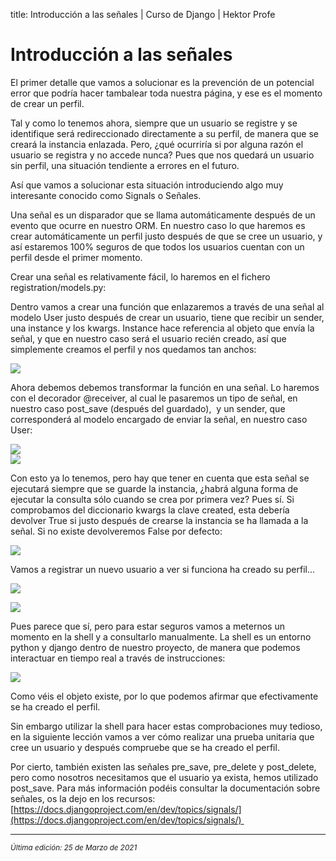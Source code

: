 title: Introducción a las señales | Curso de Django | Hektor Profe

# Introducción a las señales

El primer detalle que vamos a solucionar es la prevención de un
potencial error que podría hacer tambalear toda nuestra página, y ese es
el momento de crear un perfil.

Tal y como lo tenemos ahora, siempre que un usuario se registre y se
identifique será redireccionado directamente a su perfil, de manera que
se creará la instancia enlazada. Pero, ¿qué ocurriría si por alguna
razón el usuario se registra y no accede nunca? Pues que nos quedará un
usuario sin perfil, una situación tendiente a errores en el futuro.

Así que vamos a solucionar esta situación introduciendo algo muy
interesante conocido como Signals o Señales.

Una señal es un disparador que se llama automáticamente después de un
evento que ocurre en nuestro ORM. En nuestro caso lo que haremos es
crear automáticamente un perfil justo después de que se cree un usuario,
y así estaremos 100% seguros de que todos los usuarios cuentan con un
perfil desde el primer momento.

Crear una señal es relativamente fácil, lo haremos en el fichero
registration/models.py:

Dentro vamos a crear una función que enlazaremos a través de una señal
al modelo User justo después de crear un usuario, tiene que recibir un
sender, una instance y los kwargs. Instance hace referencia al objeto
que envía la señal, y que en nuestro caso será el usuario recién creado,
así que simplemente creamos el perfil y nos quedamos tan anchos:

![]({{cdn}}/django/images/image648.png)

Ahora debemos debemos transformar la función en una señal. Lo haremos
con el decorador @receiver, al cual le pasaremos un tipo de señal, en
nuestro caso post\_save (después del guardado),  y un sender, que
corresponderá al modelo encargado de enviar la señal, en nuestro caso
User:

![]({{cdn}}/django/images/image894.png)\
![]({{cdn}}/django/images/image499.png)

Con esto ya lo tenemos, pero hay que tener en cuenta que esta señal se
ejecutará siempre que se guarde la instancia, ¿habrá alguna forma de
ejecutar la consulta sólo cuando se crea por primera vez? Pues sí. Si
comprobamos del diccionario kwargs la clave created, esta debería
devolver True si justo después de crearse la instancia se ha llamada a
la señal. Si no existe devolveremos False por defecto:

![]({{cdn}}/django/images/image507.png)

Vamos a registrar un nuevo usuario a ver si funciona ha creado su
perfil...

![]({{cdn}}/django/images/image802.png)

![]({{cdn}}/django/images/image612.png)

Pues parece que sí, pero para estar seguros vamos a meternos un momento
en la shell y a consultarlo manualmente. La shell es un entorno python y
django dentro de nuestro proyecto, de manera que podemos interactuar en
tiempo real a través de instrucciones:

![]({{cdn}}/django/images/image483.png)

Como véis el objeto existe, por lo que podemos afirmar que efectivamente
se ha creado el perfil.

Sin embargo utilizar la shell para hacer estas comprobaciones muy
tedioso, en la siguiente lección vamos a ver cómo realizar una prueba
unitaria que cree un usuario y después compruebe que se ha creado el
perfil.

Por cierto, también existen las señales pre\_save, pre\_delete y
post\_delete, pero como nosotros necesitamos que el usuario ya exista,
hemos utilizado post\_save. Para más información podéis consultar la
documentación sobre señales, os la dejo en los recursos:
[https://docs.djangoproject.com/en/dev/topics/signals/](https://docs.djangoproject.com/en/dev/topics/signals/) 


___
<small class="edited"><i>Última edición: 25 de Marzo de 2021</i></small>